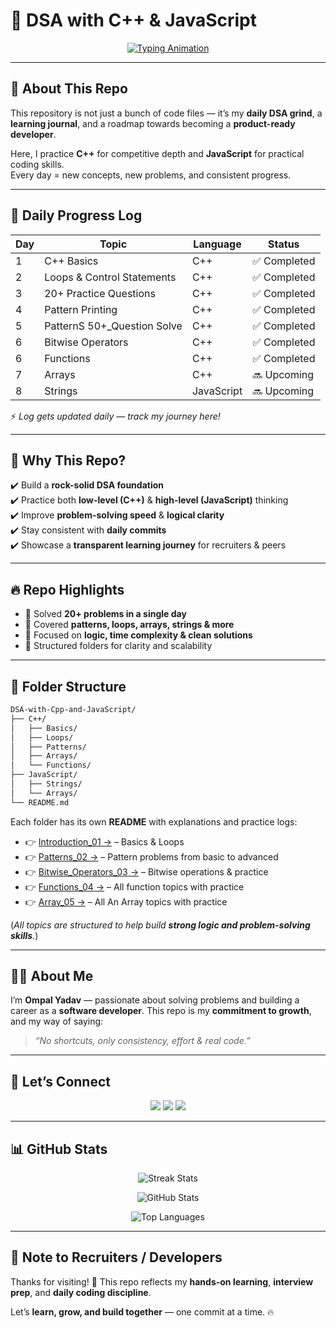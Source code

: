 # 🚀 DSA with C++ & JavaScript

<p align="center">
  <a href="https://git.io/typing-svg">
    <img src="https://readme-typing-svg.herokuapp.com?font=Fira+Code&size=22&pause=1000&color=36BCF7&center=true&vCenter=true&width=700&lines=💻+Consistency+%2B+Code+%3D+Growth;🚀+DSA+in+C%2B%2B+%26+JavaScript;🎯+Logic+Building+Daily;🔥+Becoming+Interview+Ready" alt="Typing Animation" />
  </a>
</p>  

---

## 📖 About This Repo  

This repository is not just a bunch of code files — it’s my **daily DSA grind**, a **learning journal**, and a roadmap towards becoming a **product-ready developer**.  

Here, I practice **C++** for competitive depth and **JavaScript** for practical coding skills.  
Every day = new concepts, new problems, and consistent progress.  

---

## 📅 Daily Progress Log  

| Day | Topic                      | Language   | Status       |
| --- | -------------------------- | ---------- | -----------  |
| 1   | C++ Basics                 | C++        | ✅ Completed |
| 2   | Loops & Control Statements | C++        | ✅ Completed |
| 3   | 20+ Practice Questions     | C++        | ✅ Completed |
| 4   | Pattern Printing           | C++        | ✅ Completed |
| 5   | PatternS 50+_Question Solve| C++        | ✅ Completed |
| 6   | Bitwise Operators          | C++        | ✅ Completed |
| 6   | Functions                  | C++        | ✅ Completed |
| 7   | Arrays                     | C++        | 🔜 Upcoming  |
| 8   | Strings                    | JavaScript | 🔜 Upcoming  |

⚡ *Log gets updated daily — track my journey here!*  

---

## 🌟 Why This Repo?  

✔️ Build a **rock-solid DSA foundation**  
✔️ Practice both **low-level (C++)** & **high-level (JavaScript)** thinking  
✔️ Improve **problem-solving speed** & **logical clarity**  
✔️ Stay consistent with **daily commits**  
✔️ Showcase a **transparent learning journey** for recruiters & peers  

---

## 🔥 Repo Highlights  

- 🚀 Solved **20+ problems in a single day**  
- 🎯 Covered **patterns, loops, arrays, strings & more**  
- 🧠 Focused on **logic, time complexity & clean solutions**  
- 📂 Structured folders for clarity and scalability  

---

## 📂 Folder Structure  

```bash
DSA-with-Cpp-and-JavaScript/
├── C++/
│   ├── Basics/
│   ├── Loops/
│   ├── Patterns/
│   ├── Arrays/
│   └── Functions/
├── JavaScript/
│   ├── Strings/
│   └── Arrays/
└── README.md
````
Each folder has its own **README** with explanations and practice logs:

* 👉 [Introduction\_01 →](./C++/Introduction_01) – Basics & Loops
* 👉 [Patterns\_02 →](./C++/Patterns_02) – Pattern problems from basic to advanced
* 👉 [Bitwise\_Operators\_03 →](./C++/Bitwise_Operators_03) – Bitwise operations & practice
* 👉 [Functions\_04 →](./C++/Functions_04) – All function topics with practice
* 👉 [Array\_05 →](./C++/Array_05) – All An Array topics with practice


(*All topics are structured to help build **strong logic and problem-solving skills**.*)


---

## 🙋‍♂️ About Me

I’m **Ompal Yadav** — passionate about solving problems and building a career as a **software developer**.
This repo is my **commitment to growth**, and my way of saying:

> *“No shortcuts, only consistency, effort & real code.”*

---

## 🤝 Let’s Connect

<p align="center">
  <a href="mailto:ompalyadav.dev@gmail.com"><img src="https://img.shields.io/badge/Gmail-D14836?style=for-the-badge&logo=gmail&logoColor=white"/></a>
  <a href="https://linkedin.com/in/OmpalYadav-dev"><img src="https://img.shields.io/badge/LinkedIn-0A66C2?style=for-the-badge&logo=linkedin&logoColor=white"/></a>
  <a href="https://github.com/OmpalYadav"><img src="https://img.shields.io/badge/GitHub-181717?style=for-the-badge&logo=github&logoColor=white"/></a>
</p>  

---

## 📊 GitHub Stats

<p align="center"> <img src="https://streak-stats.demolab.com?user=OmpalYadav&theme=tokyonight&hide_border=true" alt="Streak Stats" /> </p> <p align="center"> <img src="https://github-readme-stats.vercel.app/api?username=OmpalYadav&show_icons=true&theme=tokyonight" alt="GitHub Stats" /> </p> <p align="center"> <img src="https://github-readme-stats.vercel.app/api/top-langs/?username=OmpalYadav&layout=compact&theme=tokyonight" alt="Top Languages" /> </p>

---

## 🚨 Note to Recruiters / Developers

Thanks for visiting! 👋
This repo reflects my **hands-on learning**, **interview prep**, and **daily coding discipline**.

Let’s **learn, grow, and build together** — one commit at a time. 🔥

```

